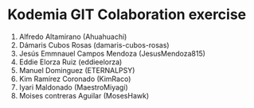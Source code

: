 # Kodemia GIT Colaboration exercise

1. Alfredo Altamirano (Ahuahuachi)
2. Dámaris Cubos Rosas (damaris-cubos-rosas)
3. Jesús Emmnauel Campos Mendoza (JesusMendoza815)
4. Eddie Elorza Ruiz (eddieelorza)
5. Manuel Dominguez (ETERNALPSY)
6. Kim Ramírez Coronado (KimRaco)
7. Iyari Maldonado (MaestroMiyagi)
8. Moises contreras Aguilar (MosesHawk)